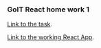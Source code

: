### GoIT React home work 1

[Link to the task](https://github.com/goitacademy/react-homework/tree/master/homework-01).

[Link to the working React App](https://imykhailychenko.github.io/goit-react-hw-01-components-singl-page/).
